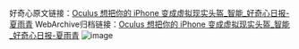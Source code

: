 好奇心原文链接：[Oculus 想把你的 iPhone 变成虚拟现实头盔_智能_好奇心日报-夏雨青](https://www.qdaily.com/articles/2495.html)
WebArchive归档链接：[Oculus 想把你的 iPhone 变成虚拟现实头盔_智能_好奇心日报-夏雨青](http://web.archive.org/web/20190623151143/https://www.qdaily.com/articles/2495.html)
![image](http://ww3.sinaimg.cn/large/007d5XDply1g3vc5n0405j30u03h87wh)